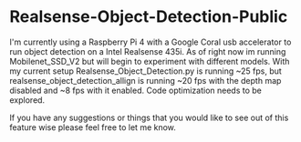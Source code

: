 # Realsense-Object-Detection-Public
I'm currently using a Raspberry Pi 4 with a Google Coral usb accelerator to run object detection on a Intel Realsense 435i. As of right now im running Mobilenet_SSD_V2 but will begin to experiment with different models. With my current setup Realsense_Object_Detection.py is running ~25 fps, but realsense_object_detection_allign is running ~20 fps with the depth map disabled and ~8 fps with it enabled. Code optimization needs to be explored.

If you have any suggestions or things that you would like to see out of this feature wise please feel free to let me know.
